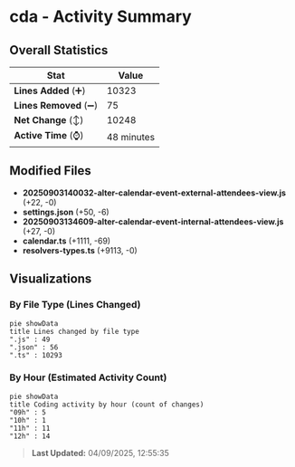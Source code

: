 # cda - Activity Summary 

## Overall Statistics

| Stat                   | Value                                                             |
| ---------------------- | ----------------------------------------------------------------- |
| **Lines Added** (➕)   | 10323                                          |
| **Lines Removed** (➖) | 75                                        |
| **Net Change** (↕)    | 10248                |
| **Active Time** (⌚)   | 48 minutes |


## Modified Files
- **20250903140032-alter-calendar-event-external-attendees-view.js** (+22, -0)
- **settings.json** (+50, -6)
- **20250903134609-alter-calendar-event-internal-attendees-view.js** (+27, -0)
- **calendar.ts** (+1111, -69)
- **resolvers-types.ts** (+9113, -0)

## Visualizations

### By File Type (Lines Changed)

```mermaid
pie showData
title Lines changed by file type
".js" : 49
".json" : 56
".ts" : 10293
```

### By Hour (Estimated Activity Count)

```mermaid
pie showData
title Coding activity by hour (count of changes)
"09h" : 5
"10h" : 1
"11h" : 11
"12h" : 14
```


> **Last Updated:** 04/09/2025, 12:55:35